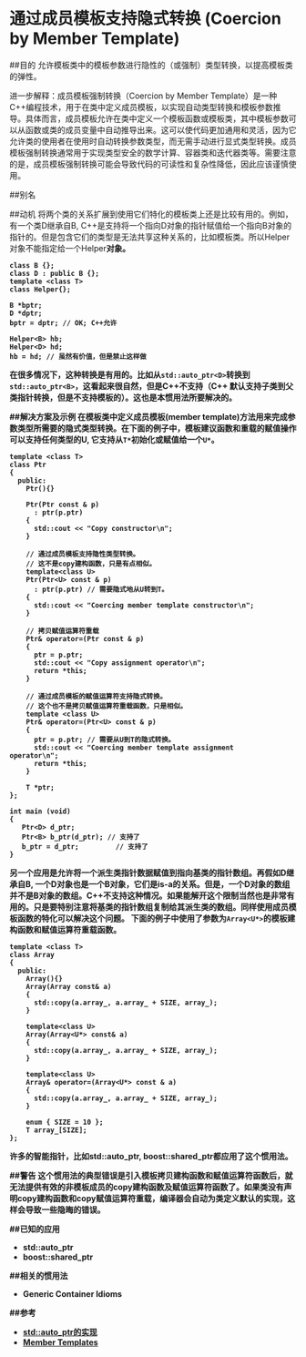 # 通过成员模板支持隐式转换 (Coercion by Member Template)
##目的
允许模板类中的模板参数进行隐性的（或强制）类型转换，以提高模板类的弹性。

进一步解释：成员模板强制转换（Coercion by Member  Template）是一种C++编程技术，用于在类中定义成员模板，以实现自动类型转换和模板参数推导。具体而言，成员模板允许在类中定义一个模板函数或模板类，其中模板参数可以从函数或类的成员变量中自动推导出来。这可以使代码更加通用和灵活，因为它允许类的使用者在使用时自动转换参数类型，而无需手动进行显式类型转换。成员模板强制转换通常用于实现类型安全的数学计算、容器类和迭代器类等。需要注意的是，成员模板强制转换可能会导致代码的可读性和复杂性降低，因此应该谨慎使用。

##别名

##动机
将两个类的关系扩展到使用它们特化的模板类上还是比较有用的。例如，有一个类D继承自B, C++是支持将一个指向D对象的指针赋值给一个指向B对象的指针的。但是包含它们的类型是无法共享这种关系的，比如模板类。所以Helper<D>对象不能指定给一个Helper<B>对象。

```
class B {};
class D : public B {};
template <class T>
class Helper{};

B *bptr;
D *dptr;
bptr = dptr; // OK; C++允许

Helper<B> hb;
Helper<D> hd;
hb = hd; // 虽然有价值，但是禁止这样做
```
在很多情况下，这种转换是有用的。比如从`std::auto_ptr<D>`转换到`std::auto_ptr<B>`，这看起来很自然，但是C++不支持（C++ 默认支持子类到父类指针转换，但是不支持模板的）。这也是本惯用法所要解决的。

##解决方案及示例
在模板类中定义成员模板(member template)方法用来完成参数类型所需要的隐式类型转换。在下面的例子中，模板建议函数和重载的赋值操作可以支持任何类型的U, 它支持从`T*`初始化或赋值给一个`U*`。
```
template <class T>
class Ptr
{
  public:
    Ptr(){}

    Ptr(Ptr const & p)
      : ptr(p.ptr)
    {
      std::cout << "Copy constructor\n";
    }

    // 通过成员模板支持隐性类型转换。
    // 这不是copy建构函数，只是有点相似。
    template<class U>
    Ptr(Ptr<U> const & p)
      : ptr(p.ptr) // 需要隐式地从U转到T。
    {
      std::cout << "Coercing member template constructor\n";
    }

    // 拷贝赋值运算符重载
    Ptr& operator=(Ptr const & p)
    {
      ptr = p.ptr;
      std::cout << "Copy assignment operator\n";
      return *this;
    }

    // 通过成员模板的赋值运算符支持隐式转换。
    // 这个也不是拷贝赋值运算符重载函数，只是相似。
    template <class U>
    Ptr& operator=(Ptr<U> const & p)
    {
      ptr = p.ptr; // 需要从U到T的隐式转换。
      std::cout << "Coercing member template assignment 								operator\n";
      return *this;
    }

    T *ptr;
};

int main (void)
{
   Ptr<D> d_ptr;
   Ptr<B> b_ptr(d_ptr); // 支持了
   b_ptr = d_ptr;         // 支持了
}
```

另一个应用是允许将一个派生类指针数据赋值到指向基类的指针数组。再假如D继承自B, 一个D对象也是一个B对象，它们是is-a的关系。但是，一个D对象的数组并不是B对象的数组。C++不支持这种情况。如果能解开这个限制当然也是非常有用的。只是要特别注意将基类的指针数组复制给其派生类的数组。同样使用成员模板函数的特化可以解决这个问题。
下面的例子中使用了参数为`Array<U*>`的模板建构函数和赋值运算符重载函数。

```
template <class T>
class Array
{
  public:
    Array(){}
    Array(Array const& a)
    {
      std::copy(a.array_, a.array_ + SIZE, array_);
    }

    template<class U>
    Array(Array<U*> const& a)
    {
      std::copy(a.array_, a.array_ + SIZE, array_);
    }

    template<class U>
    Array& operator=(Array<U*> const & a)
    {
      std::copy(a.array_, a.array_ + SIZE, array_);
    }

    enum { SIZE = 10 };
    T array_[SIZE];
};
```
许多的智能指针，比如std::auto_ptr, boost::shared_ptr都应用了这个惯用法。

##警告
这个惯用法的典型错误是引入模板拷贝建构函数和赋值运算符函数后，就无法提供有效的非模板成员的copy建构函数及赋值运算符函数了。如果类没有声明copy建构函数和copy赋值运算符重载，编译器会自动为类定义默认的实现，这样会导致一些隐晦的错误。

##已知的应用
* std::auto_ptr
* boost::shared_ptr

##相关的惯用法

* Generic Container Idioms

##参考
* [std::auto_ptr的实现](http://www.josuttis.com/libbook/util/autoptr.hpp.html)
* [Member Templates](http://www.informit.com/guides/content.aspx?g=cplusplus&seqNum=263)
